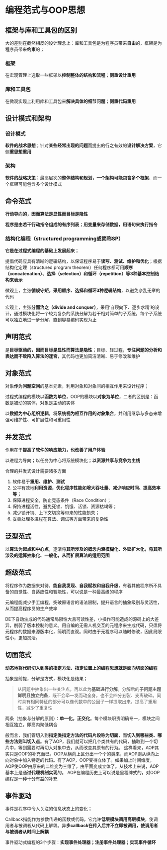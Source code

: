 # 编程范式与OOP思想

## 框架与库和工具包的区别

大的差别在截然相反的设计理念上：库和工具包是为程序员带来**自由**的，框架是为程序员带来**约束**的；

### 框架

在宏观管理上选取一些框架以**控制整体的结构和流程**；**侧重设计重用**

### 库和工具包

在微观实现上利用库和工具包来**解决具体的细节问题**；**侧重代码重用**

## 设计模式和架构

### 设计模式

**软件的战术思想**；针对**某些经常出现的问题**而提出的行之有效的**设计解决方案**，它侧**重思想重用**

### 架构

**软件的战略决策**；最高层次的**整体结构和规划，一个架构可能包含多个框架**，而一个框架可能包含多个设计模式

## 命令范式

**行动导向的，因而算法是显性而目标是隐性**

**程序是由若干行动指令组成的有序列表**；**用变量来存储数据，用语句来执行指令**

### 结构化编程（structured programming或简称SP）

**它是在过程式编程的基础上发展起来**；

提倡代码应具有清晰的逻辑结构，以保证程序易于**读写、测试、维护和优化**；根据结构化定理（structured program theorem）任何程序都可用**顺序（concatenation）、选择（selection）和循环（repetition）等3种基本控制结构来表示**

微观上，主张**循规守矩，采用顺序、选择和循环3种逻辑结构**，以避免杂乱无章的代码

宏观上，主张**分而治之（divide and conquer）**，采用‘自顶向下、逐步求精’的设计，通过模块化将一个较为复杂的系统分解为若干相对简单的子系统，每个子系统可以独立地进一步分解，直到容易编码实现为止

## 声明范式

是**目标驱动的，因而目标是显性而算法是隐性**；目标、轻过程，**专注问题的分析和表达而不致陷入算法的迷宫**，其代码也更加简洁清晰、易于修改和维护

## 对象范式

对象**作为问题空间**的基本元素，利用对象和对象间的相互作用来设计程序；

过程式编程的模块以**函数为单位**，OOP的模块以**对象为单位**，二者的区别是：函数是被动的实体，对象是主动的实体

以**数据为中心组织逻辑**，将**系统视为相互作用的对象集合**，并利用继承与多态来增强可维护性、可扩展性和可重用性

## 并发范式

作用在于**提高了软件的响应能力，也改善了用户体验**

以进程为导向；以任务为中心将系统模块化；**以资源共享与竞争为主线**

合理的并发式设计需要诸多方面

1. 软件易于**重用、维护、测试**
2. 公平有效地**利用资源，优化程序性能如增大吞吐量、减少响应时间、提高效率等；**
3. 保障进程安全，防止竞态条件（Race Condition）；
4. 保持进程活性，避免死锁、饥饿、活锁、资源枯竭等；
5. 减少锁开销、上下文切换等带来的性能损失；
6. 妥善处理多进程在算法、调试等方面带来的复杂性

## 泛型范式

以**算法为起点和中心点**，逐渐将**其所涉及的概念内涵模糊化、外延扩大化，将其所涉及的运算抽象化、一般化，从而扩展算法的适用范围**

## 超级范式

将程序作为数据来对待，**能自我发现、自我赋权和自我升级**，有着其他程序所不具备的自觉性、自适应性和智能性，可以说是一种最高级的程序

元编程能减少手工编程，突破原语言的语法限制，提升语言的抽象级别与灵活性，从而提高程序员的生产效率

DE下自动生成的代码通常局限性大且可读性差，小操作可能造成的源码上的大差异，削弱了版本控制的意义。用自编的无需人机交互的元程序来生成代码，只须将元程序的数据来源版本化，简明而直观。同时由于元程序可以随时修改，因此局限性小，更加灵活。

## 切面范式

**动态地将代码切入到类的指定方法、指定位置上的编程思想就是面向切面的编程**

抽象是前提，分解是方式，模块化是结果；

> 从问题中抽象出一些关注点，再以此为**基础进行分解**。分解后的**子问题主题鲜明且独立完备**，既不会牵一发而动全身，也不会四分五裂、支离破碎。同时具有相同特征的部分可以像代数中的公因子一样提取出来，提高了重用性，减少了重复性

两条（抽象与分解的原则）：**单一化，正交化**。每个模块职责明确专一，模块之间相互独立，即高内聚低耦合

般而言，我们管切入到**指定类指定方法的代码片段称为切面**，而**切入到哪些类、哪些方法则叫切入点**。有了AOP，我们就可以把几个类共有的代码，抽取到一个切片中，等到需要时再切入对象中去，从而改变其原有的行为。
这样看来，AOP其实只是OOP的补充而已。OOP从横向上区分出一个个的类来，而AOP则从纵向上向对象中加入特定的代码。有了AOP，OOP变得立体了。如果加上时间维度，AOP使OOP由原来的二维变为三维了，由平面变成立体了。从技术上来说，AOP基本上是通**过代理机制实现**的。 
     AOP在编程历史上可以说是里程碑式的，对OOP编程是一种十分有益的补充

## 事件驱动

事件是程序中令人关注的信息状态上的变化；

Callback指能作为参数传递的函数或代码，它允许**低层模块调用高层模块**，使调用者与被调者从代码上解耦。异**步callback在传入后并不立即被调用，使调用者与被调者从时间上解耦**

事件驱动式编程的3个步骤：**实现事件处理器；注册事件处理器；实现事件循环**



